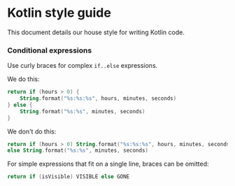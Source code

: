 # Kotlin style guide

This document details our house style for writing Kotlin code.

### Conditional expressions

Use curly braces for complex `if..else` expressions.

We do this:
```kotlin
return if (hours > 0) {
    String.format("%s:%s:%s", hours, minutes, seconds)
} else {
    String.format("%s:%s", minutes, seconds)
}
```

We don't do this:
```kotlin
return if (hours > 0) String.format("%s:%s:%s", hours, minutes, seconds)
else String.format("%s:%s", minutes, seconds)
```

For simple expressions that fit on a single line, braces can be omitted:

```kotlin
return if (isVisible) VISIBLE else GONE
```
